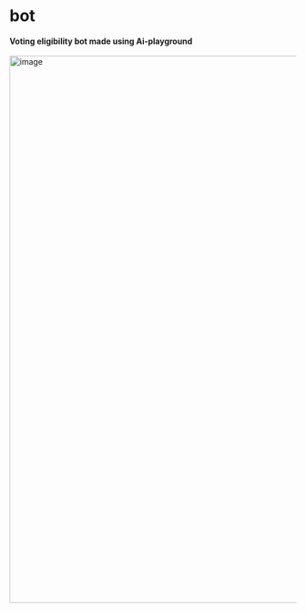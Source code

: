 # bot
<b>Voting eligibility bot made using Ai-playground</b><br><br>
<img width="960" alt="image" src="https://user-images.githubusercontent.com/88343647/178131165-ce4e6218-13cd-4a01-ae71-45f7d11c30ba.png">

